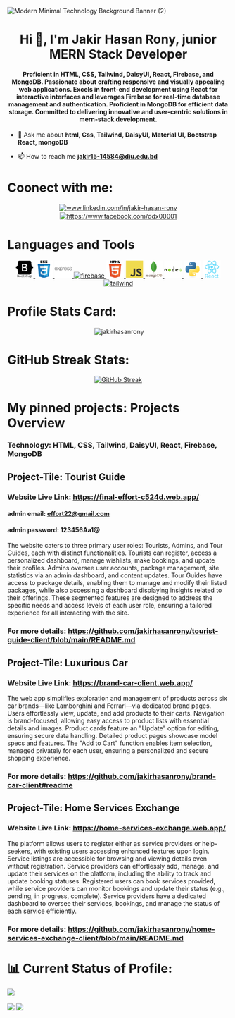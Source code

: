 ![Modern Minimal Technology Background Banner (2)](https://github.com/jakirhasanrony/jakirhasanrony/assets/99494672/939c9105-cd1f-4156-8955-148f71f8b489)

#
<h1 align="center">Hi 👋, I'm Jakir Hasan Rony, junior MERN Stack Developer</h1>
<h4 align="center">Proficient in HTML, CSS, Tailwind, DaisyUI, React, Firebase, and MongoDB. Passionate about crafting responsive and visually appealing web applications. Excels in front-end development using React for interactive interfaces and leverages Firebase for real-time database management and authentication. Proficient in MongoDB for efficient data storage. Committed to delivering innovative and user-centric solutions in mern-stack development.</h4>


- 💬 Ask me about **html, Css, Tailwind, DaisyUI, Material UI, Bootstrap React, mongoDB**

- 📫 How to reach me **jakir15-14584@diu.edu.bd**


#
# Coonect with me:
<p align="center">
<a href="https://linkedin.com/in/www.linkedin.com/in/jakir-hasan-rony" target="blank"><img align="center" src="https://raw.githubusercontent.com/rahuldkjain/github-profile-readme-generator/master/src/images/icons/Social/linked-in-alt.svg" alt="www.linkedin.com/in/jakir-hasan-rony" height="30" width="40" /></a>
<a href="https://fb.com/https://www.facebook.com/ddx00001" target="blank"><img align="center" src="https://raw.githubusercontent.com/rahuldkjain/github-profile-readme-generator/master/src/images/icons/Social/facebook.svg" alt="https://www.facebook.com/ddx00001" height="30" width="40" /></a>
</p>

# Languages and Tools
<p align="center"> <a href="https://getbootstrap.com" target="_blank" rel="noreferrer"> <img src="https://raw.githubusercontent.com/devicons/devicon/master/icons/bootstrap/bootstrap-plain-wordmark.svg" alt="bootstrap" width="40" height="40"/> </a> <a href="https://www.cprogramming.com/" target="_blank" rel="noreferrer"> </a> <a href="https://www.w3schools.com/css/" target="_blank" rel="noreferrer"> <img src="https://raw.githubusercontent.com/devicons/devicon/master/icons/css3/css3-original-wordmark.svg" alt="css3" width="40" height="40"/> </a> <a href="https://expressjs.com" target="_blank" rel="noreferrer"> <img src="https://raw.githubusercontent.com/devicons/devicon/master/icons/express/express-original-wordmark.svg" alt="express" width="40" height="40"/> </a> <a href="https://firebase.google.com/" target="_blank" rel="noreferrer"> <img src="https://www.vectorlogo.zone/logos/firebase/firebase-icon.svg" alt="firebase" width="40" height="40"/> </a> <a href="https://www.w3.org/html/" target="_blank" rel="noreferrer"> <img src="https://raw.githubusercontent.com/devicons/devicon/master/icons/html5/html5-original-wordmark.svg" alt="html5" width="40" height="40"/> </a> <a href="https://developer.mozilla.org/en-US/docs/Web/JavaScript" target="_blank" rel="noreferrer"> <img src="https://raw.githubusercontent.com/devicons/devicon/master/icons/javascript/javascript-original.svg" alt="javascript" width="40" height="40"/> </a> <a href="https://www.mongodb.com/" target="_blank" rel="noreferrer"> <img src="https://raw.githubusercontent.com/devicons/devicon/master/icons/mongodb/mongodb-original-wordmark.svg" alt="mongodb" width="40" height="40"/> </a> <a href="https://nodejs.org" target="_blank" rel="noreferrer"> <img src="https://raw.githubusercontent.com/devicons/devicon/master/icons/nodejs/nodejs-original-wordmark.svg" alt="nodejs" width="40" height="40"/> </a> <a href="https://www.python.org" target="_blank" rel="noreferrer"> <img src="https://raw.githubusercontent.com/devicons/devicon/master/icons/python/python-original.svg" alt="python" width="40" height="40"/> </a> <a href="https://reactjs.org/" target="_blank" rel="noreferrer"> <img src="https://raw.githubusercontent.com/devicons/devicon/master/icons/react/react-original-wordmark.svg" alt="react" width="40" height="40"/> </a> <a href="https://tailwindcss.com/" target="_blank" rel="noreferrer"> <img src="https://www.vectorlogo.zone/logos/tailwindcss/tailwindcss-icon.svg" alt="tailwind" width="40" height="40"/> </a> </p>

# Profile Stats Card:
<p align="center">&nbsp;<img align="center" src="https://github-readme-stats.vercel.app/api?username=jakirhasanrony&show_icons=true&locale=en" alt="jakirhasanrony" /></p>

# GitHub Streak Stats:
<p align="center"><a href="https://git.io/streak-stats"><img src="https://github-readme-streak-stats.herokuapp.com?user=jakirhasanrony&theme=tokyonight" alt="GitHub Streak" /></a></p>

# My pinned projects:  Projects Overview
### Technology: HTML, CSS, Tailwind, DaisyUI, React, Firebase, MongoDB

## Project-Tile: Tourist Guide
### Website Live Link: https://final-effort-c524d.web.app/
#### admin email:  effort22@gmail.com
#### admin password: 123456Aa1@
The website caters to three primary user roles: Tourists, Admins, and Tour Guides, each with distinct functionalities. Tourists can register, access a personalized dashboard, manage wishlists, make bookings, and update their profiles. Admins oversee user accounts, package management, site statistics via an admin dashboard, and content updates. Tour Guides have access to package details, enabling them to manage and modify their listed packages, while also accessing a dashboard displaying insights related to their offerings. These segmented features are designed to address the specific needs and access levels of each user role, ensuring a tailored experience for all interacting with the site.

### For more details: https://github.com/jakirhasanrony/tourist-guide-client/blob/main/README.md


## Project-Tile: Luxurious Car 

### Website Live Link: https://brand-car-client.web.app/
The web app simplifies exploration and management of products across six car brands—like Lamborghini and Ferrari—via dedicated brand pages. Users effortlessly view, update, and add products to their carts. Navigation is brand-focused, allowing easy access to product lists with essential details and images. Product cards feature an "Update" option for editing, ensuring secure data handling. Detailed product pages showcase model specs and features. The "Add to Cart" function enables item selection, managed privately for each user, ensuring a personalized and secure shopping experience.
### For more details: https://github.com/jakirhasanrony/brand-car-client#readme

## Project-Tile: Home Services Exchange
### Website Live Link: https://home-services-exchange.web.app/

The platform allows users to register either as service providers or help-seekers, with existing users accessing enhanced features upon login. Service listings are accessible for browsing and viewing details even without registration. Service providers can effortlessly add, manage, and update their services on the platform, including the ability to track and update booking statuses. Registered users can book services provided, while service providers can monitor bookings and update their status (e.g., pending, in progress, complete). Service providers have a dedicated dashboard to oversee their services, bookings, and manage the status of each service efficiently.

### For more details: https://github.com/jakirhasanrony/home-services-exchange-client/blob/main/README.md
#
# 📊 Current Status of Profile:
![](http://github-profile-summary-cards.vercel.app/api/cards/profile-details?username=jakirhasanrony&theme=dark)

![](http://github-profile-summary-cards.vercel.app/api/cards/repos-per-language?username=jakirhasanrony&theme=dark)        ![](http://github-profile-summary-cards.vercel.app/api/cards/stats?username=jakirhasanrony&theme=dark)



